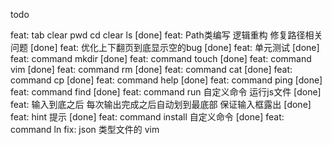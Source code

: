 <!--
 * @Author: chenzhongsheng
 * @Date: 2022-11-05 12:19:34
 * @Description: Coding something
 * @LastEditors: chenzhongsheng
 * @LastEditTime: 2022-11-23 09:22:56
-->

todo

feat: tab clear pwd cd clear ls [done]
feat: Path类编写 逻辑重构 修复路径相关问题 [done]
feat: 优化上下翻页到底显示空的bug [done]
feat: 单元测试 [done]
feat: command mkdir [done]
feat: command touch [done]
feat: command vim [done] 
feat: command rm [done]
feat: command cat [done] 
feat: command cp [done]
feat: command help [done]
feat: command ping [done]
feat: command find [done]
feat: command run 自定义命令 运行js文件 [done]
feat: 输入到底之后 每次输出完成之后自动划到最底部 保证输入框露出 [done]
feat: hint 提示 [done]
feat: command install 自定义命令 [done]
feat: command ln
fix: json 类型文件的 vim